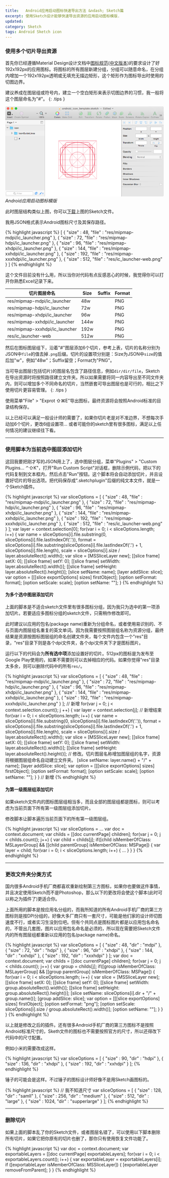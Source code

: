```yaml
---
title:   Android应用启动图标快速导出方法 &ndash; Sketch篇
excerpt: 使用Sketch设计能够快速导出资源的应用启动图标模版.
updated:
category: Sketch
tags: Android Sketch icon
---
```


### 使用多个切片导出资源

首先你已经遵循Material Design设计文档中[图标规范][google_design_icon]([中文版本][google_design_icon_chinese])的要求设计了好192x192px的应用图标。将图标的所有图层新建分组，分组可以随意命名，在分组内增加一个192x192px透明或无填充无描边矩形，这个矩形作为图标导出时使用的切图边界。

建议养成在图层组或符号内，建立一个空白矩形来表示切图边界的习惯，我一般将这个图层命名为"#"。
{: .tips }

![android_launcher_icon_sketch](/images/android_launcher_icon_export_use_sketch/screenshot_1.png)
_Android应用启动图标模版_

此时图层结构类似上图，你可以[下载][sketch]上图的Sketch文件。

我用JSON格式表示Android图标尺寸及其保存路径。

{% highlight javascript %}
[
  { "size" : 48,  "file" : "res/mipmap-mdpi/ic_launcher.png" },
  { "size" : 72,  "file" : "res/mipmap-hdpi/ic_launcher.png" },
  { "size" : 96,  "file" : "res/mipmap-xhdpi/ic_launcher.png" },
  { "size" : 144, "file" : "res/mipmap-xxhdpi/ic_launcher.png" },
  { "size" : 192, "file" : "res/mipmap-xxxhdpi/ic_launcher.png" },
  { "size" : 512, "file" : "res/ic_launcher-web.png" }
]
{% endhighlight %}

这个文件目前没有什么用，所以当你对代码有点反感恶心的时候，我觉得你可以打开你熟悉Excel记录下来。

切片图层命名 | Size | Suffix | Format
--- | --- | --- | ---
res/mipmap-mdpi/ic_launcher | 48w | | PNG
res/mipmap-hdpi/ic_launcher | 72w | | PNG
res/mipmap-xhdpi/ic_launcher | 96w | | PNG
res/mipmap-xxhdpi/ic_launcher | 144w | | PNG
res/mipmap-xxxhdpi/ic_launcher | 192w | | PNG
res/ic_launcher-web | 512w | | PNG

然后在图标图层组下，沿着"#"图层添加6个切片，参考上表，切片的名称分别为JSON中`file`的值去掉`.png`后缀。切片的设置项分别是：Size为JSON中`size`的值后加"w"，例如"48w"；Suffix留空；Format为"PNG"。

当可导出图层(包括切片)的图层名包含了路径信息，例如`dir/dir/file`，Sketch在导出资源时将按照路径建立文件夹。所以如果需要将同一内容导出至不同文件夹内，则可以增加多个不同命名的切片，当然嵌套可导出图层也是可行的，相比之下使用切片更容易管理。
{: .tips }

使用菜单"File" > "Exprot ⇧⌘E"导出图标，最终资源将会按照Android标准的目录结构保存。

以上已经可以满足一般设计师的需要了，如果你切片老是对不准边界，不想每次手动加6个切片，更改6组设置项... 或者可能你的sketch里有很多图标，满足以上任何情况的建议继续往下看。

---

### 使用脚本为当前选中图层添加切片

这回我要把刚才写的JSON用上了，选中图层分组，菜单"Plugins" > "Custom Plugins... ⌃⇧K"，打开"Run Custom Script"对话框，删除示例代码，把以下的代码复制到文本框内，然后点击"Run"按钮。这个脚本将会自动添加切片，并且设置好切片的导出选项。把代码保存成".sketchplugin"后缀的纯文本文件，就是一个Sketch插件。

{% highlight javascript %}
var sliceOptions = [
    { "size" : 48,  "file" : "res/mipmap-mdpi/ic_launcher.png" },
    { "size" : 72,  "file" : "res/mipmap-hdpi/ic_launcher.png" },
    { "size" : 96,  "file" : "res/mipmap-xhdpi/ic_launcher.png" },
    { "size" : 144, "file" : "res/mipmap-xxhdpi/ic_launcher.png" },
    { "size" : 192, "file" : "res/mipmap-xxxhdpi/ic_launcher.png" },
    { "size" : 512, "file" : "res/ic_launcher-web.png" }
];
var layer = context.selection[0];
for(var i = 0; i < sliceOptions.length; i++) {
    var name = sliceOptions[i].file.substring(0, sliceOptions[i].file.lastIndexOf('.')),
        format = sliceOptions[i].file.substring(sliceOptions[i].file.lastIndexOf('.') + 1, sliceOptions[i].file.length),
        scale = sliceOptions[i].size / layer.absoluteRect().width();
    var slice = [MSSliceLayer new];
        [[slice frame] setX: 0];
        [[slice frame] setY: 0];
        [[slice frame] setWidth: layer.absoluteRect().width()];
        [[slice frame] setHeight: layer.absoluteRect().height()];
        [slice setName: name];
        [layer addSlice: slice];
    var option = [[[slice exportOptions] sizes] firstObject];
        [option setFormat: format];
        [option setScale: scale];
        [option setName: ""];
}
{% endhighlight %}

#### 为多个选中图层添加切片

上面的脚本是不适合sketch文件里有很多图标分组，因为我只为选中的第一项添加切片。若要适应多图标分组的sketch文件，只需稍作修改即可。

此时建议以应用的包名(package name)重新为分组命名，或者使用易识别的、不与页面内图层组名重复的英文单词。因为我需要按照图层组名称为资源分组，最终结果是资源按图标图层组的命名创建文件夹，每个文件内包含一个"res"目录，"res"目录下则是各个dpi文件夹，各个dpi文件夹下才是图标图片。

运行以下的代码会为**所有选中项**添加设置好的切片。512px的图标是为发布至Google Play使用的，如果不需要则可以去掉相应的代码。如果你觉得"res"目录太多余，则可以删除代码中的所有`res/`。

{% highlight javascript %}
var sliceOptions = [
    { "size" : 48,  "file" : "res/mipmap-mdpi/ic_launcher.png" },
    { "size" : 72,  "file" : "res/mipmap-hdpi/ic_launcher.png" },
    { "size" : 96,  "file" : "res/mipmap-xhdpi/ic_launcher.png" },
    { "size" : 144, "file" : "res/mipmap-xxhdpi/ic_launcher.png" },
    { "size" : 192, "file" : "res/mipmap-xxxhdpi/ic_launcher.png" }
];
// 新增
for(var j = 0; j < context.selection.count(); j ++) {
    var layer = context.selection[j];
// 新增结束
    for(var i = 0; i < sliceOptions.length; i++) {
        var name = sliceOptions[i].file.substring(0, sliceOptions[i].file.lastIndexOf('.')),
            format = sliceOptions[i].file.substring(sliceOptions[i].file.lastIndexOf('.') + 1, sliceOptions[i].file.length),
            scale = sliceOptions[i].size / layer.absoluteRect().width();
        var slice = [MSSliceLayer new];
            [[slice frame] setX: 0];
            [[slice frame] setY: 0];
            [[slice frame] setWidth: layer.absoluteRect().width()];
            [[slice frame] setHeight: layer.absoluteRect().height()];
            // 修改。切片图层名称增加图层组的名字，资源将根据图层组命名自动建立文件夹。
            [slice setName: layer.name() + "/" + name];
            [layer addSlice: slice];
        var option = [[[slice exportOptions] sizes] firstObject];
            [option setFormat: format];
            [option setScale: scale];
            [option setName: ""];
    }
} // 新增
{% endhighlight %}

#### 为第一级图层组添加切片

如果sketch文件内的图标图层组相当多，而且全部的图层组都是图标，则可以考虑为当前页面下所有第一级图层组添加切片。

修改脚本让脚本遍历当前页面下的所有第一级图层组。

{% highlight javascript %}
var sliceOptions =  ...
var doc = context.document;
var childs = [[doc currentPage] children];
for(var j = 0; j < childs.count(); j++) {
    var child = childs[j];
    if([child isMemberOfClass: MSLayerGroup] && [[child parentGroup] isMemberOfClass: MSPage]) {
        var layer = child;
        for(var i = 0; i < sliceOptions.length; i++) {
            ...
        }
    }
}
{% endhighlight %}

---

###  更改文件夹分类方式

国内很多Android手机厂商都喜欢重新绘制第三方图标，如果你也要做这件事情，并且决定使用Sketch而不是Photoshop，那么以下的更改将会使这个脚本(此时可以称之为插件了)更适合你。

上面所用的脚本是按应用名分组的，而我所知道的所有Android手机厂商的第三方图标则是按DPI分组的，好像大多厂商只有一套尺寸，可能是他们家的设计师切图速度不行，或者实习生没到位吧。但有个共同点是图标图片都是以应用包名命名的，不管出几套图，图片以应用包名命名是必须的，所以现在需要把Sketch文件内的所有图层组都重新以应用的包名(package name)命名。

{% highlight javascript %}
var sliceOptions = [
    { "size" : 48,  "dir" : "mdpi" },
    { "size" : 72,  "dir" : "hdpi" },
    { "size" : 96,  "dir" : "xhdpi" },
    { "size" : 144, "dir" : "xxhdpi" },
    { "size" : 192, "dir" : "xxxhdpi" }
];
var doc = context.document;
var childs = [[doc currentPage] children];
for(var j = 0; j < childs.count(); j++) {
    var group = childs[j];
    if([group isMemberOfClass: MSLayerGroup] && [[group parentGroup] isMemberOfClass: MSPage]) {
        for(var i = 0; i < sliceOptions.length; i++) {
            var slice = [MSSliceLayer new];
                [[slice frame] setX: 0];
                [[slice frame] setY: 0];
                [[slice frame] setWidth: group.absoluteRect().width()];
                [[slice frame] setHeight: group.absoluteRect().height()];
                [slice setName: sliceOptions[i].dir + "/" + group.name()];
                [group addSlice: slice];
            var option = [[[slice exportOptions] sizes] firstObject];
                [option setFormat: "png"];
                [option setScale: sliceOptions[i].size / group.absoluteRect().width()];
                [option setName: ""];
        }
    }
}
{% endhighlight %}

以上就是修改之后的插件。还有很多Android手机厂商的第三方图标不是按照Android标准尺寸的，Sketh文件的图标也不需要按照官方的尺寸，所以还得改下代码中的尺寸配置。

例如小米的需要改成这样。

{% highlight javascript %}
var sliceOptions = [
    { "size" : 90,  "dir" : "hdpi" },
    { "size" : 136, "dir" : "xhdpi" },
    { "size" : 192, "dir" : "xxhdpi" }
];
{% endhighlight %}

锤子的可能会是这样。不过锤子的图标设计师好像不是用Sketch画图标的。

{% highlight javascript %}
//  我不知道尺寸
var sliceOptions = [
    { "size" : 128,  "dir" : "samll" },
    { "size" : 256,  "dir" : "medium" },
    { "size" : 512,  "dir" : "large" },
    { "size" : 1024, "dir" : "supperlarge" }
];
{% endhighlight %}

---

### 删除切片

如果上面的脚本乱了你的Sketch文件，或者图层名错了，可以使用以下脚本删除所有切片，如果它把你原有的切片也删了，那你只有使用恢复文件功能了。

{% highlight javascript %}
var doc = context.document;
var exportableLayers = [[doc currentPage] exportableLayers];
for(var i = 0; i < exportableLayers.count(); i++) {
    var exportableLayer = exportableLayers[i];
    if ([exportableLayer isMemberOfClass: MSSliceLayer]) {
        [exportableLayer removeFromParent];
    }
}
{% endhighlight %}




[google_design_icon]: http://www.google.com/design/spec/style/icons.html#icons-product-icons
[google_design_icon_chinese]: http://wiki.jikexueyuan.com/project/material-design/style/icons.html

[sketch]: /images/android_launcher_icon_export_use_sketch/android_icon_template.sketch
